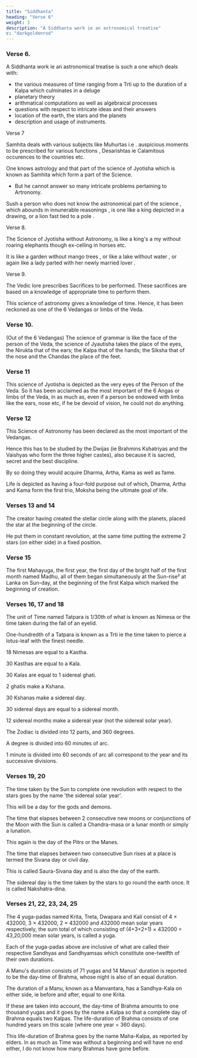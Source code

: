 ```yaml
---
title: "Siddhanta"
heading: "Verse 6"
weight: 3
description: "A Siddhanta work ie an astronomical treatise"
c: "darkgoldenrod"
---
```





### Verse 6. 

A Siddhanta work ie an astronomical treatise is such a one which deals with:
- the various measures of time ranging from a Trti up to the duration of a Kalpa which culminates in a deluge
- planetary theory
- arithmatical computations as well as algebraical processes
- questions with respect to intricate ideas and their answers
- location of the earth, the stars and the planets
- description and usage of instruments.

Verse 7

Samhita deals with various subjects like Muhurtas i.e . auspicious moments to be prescribed for various functions , Desarishtas ie Calamitous occurences to the countries etc.

One knows astrology and that part of the science of Jyotisha which is known as Samhita which form a part of the Science.
- But he cannot answer so many intricate problems pertaining to Artronomy.

Sush a person who does not know the astronomical part of the science , which abounds in innunerable reasonings , is one like a king depicted in a drawing, or a lion fast tied to a pole .


Verse 8.

The Science of Jyotisha without Astronomy, is like a king's a my without roaring elephants though ex-celling in horses etc.

It is like a garden without mango trees , or like a lake without water , or again like a lady parted with her newly married lover .


Verse 9. 

The Vedic lore prescribes Sacrifices to be performed. These sacrifices are based on a knowledge of appropriate time to perform them. 

This science of astronomy gives a knowledge of time. Hence, it has been reckoned as one of the 6 Vedangas or limbs of the Veda.


### Verse 10. 

(Out of the 6 Vedangas) The science of grammar is like the face of the person of the Veda, the science of Jyautisha takes the place of the eyes, the Nirukta that of the ears; the Kalpa that of the hands; the Siksha that of the nose and the Chandas the place of the feet.


### Verse 11

This science of Jyotisha is depicted as the very eyes of the Person of the Veda. So it has been acclaimed as the most important of the 6 Angas or limbs of the Veda, in as much as, even if a person be endowed with limbs like the ears, nose etc, if he be devoid of vision, he could not do anything.


### Verse 12

This Science of Astronomy has been declared as the most important of the Vedangas. 

Hence this has to be studied by the Dwijas (ie Brahmins Kshatriyas and the Vaishyas who form the three higher castes), also because it is sacred, secret and the best discipline. 

By so doing they would acquire Dharma, Artha, Kama as well as fame.

Life is depicted as having a four-fold purpose out of which, Dharma, Artha and Kama form the first trio, Moksha being the ultimate goal of life.

### Verses 13 and 14

The creator having created the stellar circle along with the planets, placed the star at the beginning of the circle.

He put them in constant revolution, at the same time putting the extreme 2 stars (on either side) in a fixed position.

<!-- Comm. Bhaskara's own commentary Vasana Bhasha under this verse mentions the following points, which are to be noted. The twenty seven stars known as Asvini, Bharani etc. occupy positions roughly at equal distances along the Zodiac, arranged from west to east. The planets were all placed in the beginning of the stellar circle in such a way that they were in a straight line the moon, Mercury, Venus, Sun, Mars, Jupiter and Saturn occupying consecutive positions from the earth in increasing distances, not of uniform measure. The circle of stars known as the Zodiac lies far behind all the planets. There is a wind known as pravaha which keeps the entire Zodiac, as well as the planets below going round and round in the Westerly direction. At the same tim*, the planets while participating in this westerly motion, have themselves individual motion towards the east. Two stars, are placed one at the north-pole and the other at the south, and they are fixed¹. The diurnal motion due to pravaha is far greater than the individual motion of the planets among the stars in a direction from west to east ie the direction opposite to that of diurnal motion.

In this context, it is worth-noting that Aryabhata I mentioned the diurnal rotation of the earth in the verse
"अनुलोमगतिः...." Bhaskara must have been aware of this; yet, in spite of his rational outlook in all matters, mis-guided himself in this respect (vide verse 3 Madhyagati-vasana-Goladhyaya), apparently for fear of tradition. -->


### Verse 15

The first Mahayuga, the first year, the first day of the bright half of the first month named Madhu, all of them began simultaneously at the Sun-rise² at Lanka on Sun-day, at the beginning of the first Kalpa which marked the beginning of creation.

<!-- Comm. Though, in the Commentary before, Bhaskara gave expression to the fact that Time is eternal with no beginning and no end, herein he mentions the point of Time when creation commenced. So, at the back of his mind, the concept of Time arose only at the beginning of creation, whereas before creation, as well as after deluge there was and would be neither the concept of Time nor space. In other words, both space and Time are manifest only after creation, and get extinguished after deluge. -->


### Verses 16, 17 and 18

The unit of Time named Tatpara is 1/30th of what is known as Nimesa or the time taken during the fall of an eyelid.

One-hundredth of a Tatpara is known as a Trti ie the time taken to pierce a lotus-leaf with the finest needle. 

18 Nimesas are equal to a Kastha. 

30 Kasthas are equal to a Kala.

30 Kalas are equal to 1 sidereal ghati. 

2 ghatis make a Kshana.

30 Kshanas make a sidereal day. 

30 sidereal days are equal to a sidereal month.

12 sidereal months make a sidereal year (not the sidereal solar year). 

The Zodiac is divided into 12 parts, and 360 degrees.

A degree is divided into 60 minutes of arc.

1 minute is divided into 60 seconds of arc all correspond to the year and its successive divisions.


### Verses 19, 20

The time taken by the Sun to complete one revolution with respect to the stars goes by the name 'the sidereal solar year'. 

This will be a day for the gods and demons. 

The time that elapses between 2 consecutive new moons or conjunctions of the Moon with the Sun is called a Chandra-masa or a lunar month or simply a lunation. 

This again is the day of the Pitrs or the Manes.

The time that elapses between two consecutive Sun rises at a place is termed the Sivana day or civil day. 

This is called Saura-Sivana day and is also the day of the earth.

The sidereal day is the time taken by the stars to go round the earth once. It is called Nakshatra-dina.

<!-- Comm. In Hindu mythology gods are supposed to reside at the north-pole, where one civil day is the same as one sidereal solar year for the other places; also the demons are supposed to reside at the south pole so that their civil day also is equal to a sidereal solar year. But, what is day to the gods is night to the demons and vice-versa.

If we call the earth, the moon of the moon so to say, which it is so, when it is the moment of new moon for the earth, it is the moment of Full Moon to the Moon. Thus what is a Chandra-masa to the earth may very well be called with respect to the Moon a Bhauma-masa. In Hindu mythology the manes are supposed to take residence on the surface of the moon. We know from modern astronomy that the moon revolves about her axis once roughly in a lunation. Thus for 'the man on the moon', a day is roughly equal to our lunation. So if the manes were to reside on the moon, their day is equal roughly to a lunation of ours. We say 'roughly' because as we see under the chapter of the lunar eclipse, the moon almost shows the same face to the earth on account of -what are called 'librations in longitude'. On this count -->



### Verses 21, 22, 23, 24, 25

The 4 yuga-padas named Krita, Treta, Dwapara and Kali consist of 4 × 432000, 3 × 432000, 2 × 432000 and 432000 mean solar years respectively, the sum total of which consisting of (4+3+2+1) × 432000 = 43,20,000 mean solar years, is called a yuga. 

Each of the yuga-padas above are inclusive of what are called their respective Sandhyas and Sandhyamsas which constitute one-twelfth of their own durations.

A Manu's duration consists of 71 yugas and 14 Manus' duration is reported to be the day-time of Brahma, whose night is also of an equal duration.

The duration of a Manu, known as a Manvantara, has a Sandhya-Kala on either side, ie before and after, equal to one Krita. 

If these are taken into account, the day-time of Brahma amounts to one thousand yugas and it goes by the name a Kalpa so that a complete day of Brahma equals two Kalpas. The life-duration of Brahma consists of one hundred years on this scale (where one year = 360 days). 

This life-duration of Brahma goes by the name Maha-Kalpa, as reported by elders. In as much as Time was without a beginning and will have no end either, I do not know how many Brahmas have gone before.

<!-- Comm. In these verses we are given what is known as Brahma-mana, the seventh of the nine manas. Incidentally we are also given the measures yuga-padas, Manvantaras and a Kalpa. Since in many ancient astronomical works, the revolutions of the planets and the planetary points like nodes, apogees or aphelia are given as integers during the course of a yuga, the concept of a yuga must have arisen as follows. The durations of the sidereal revolutions of the planets and the apogee of the Moon and its node having been ascertained by observation, a period ... -->



